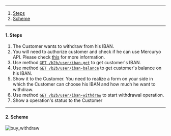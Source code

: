 ***

1. [Steps](README.md/#1-steps)
2. [Scheme](README.md/#2-scheme)

***

<a name="steps"></a>
#### 1. Steps

1. The Customer wants to withdraw from his IBAN.
2. You will need to authorize customer and check if he can use Mercuryo API. Please check [this](https://github.com/mercuryoio/Commercial-API/blob/master/Login/README.md) for more information.
3. Use method [`GET /b2b/user/iban-get`]() to get customer's IBAN.
4. Use method [`GET /b2b/user/iban-balance`]() to get customer's balance on his IBAN.
5. Show it to the Customer. You need to realize a form on your side in which the Customer can choose his IBAN and how much he want to withdraw.
6. Use method [`GET /b2b/user/iban-withdraw`]() to start withdrawal operation.
7. Show a operation's status to the Customer

***

#### 2. Scheme

![buy_withdraw]()
